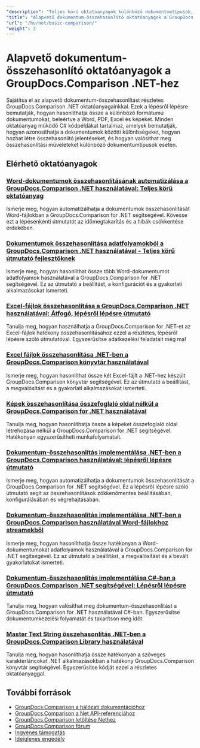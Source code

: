 ```yaml
---
"description": "Teljes körű oktatóanyagok különböző dokumentumtípusok, például Word, PDF, Excel, képek és egyebek összehasonlításáról a GroupDocs.Comparison for .NET használatával."
"title": "Alapvető dokumentum-összehasonlító oktatóanyagok a GroupDocs.Comparison .NET-hez"
"url": "/hu/net/basic-comparison/"
"weight": 3
---
```


# Alapvető dokumentum-összehasonlító oktatóanyagok a GroupDocs.Comparison .NET-hez

Sajátítsa el az alapvető dokumentum-összehasonlítást részletes GroupDocs.Comparison .NET oktatóanyagainkkal. Ezek a lépésről lépésre bemutatják, hogyan hasonlíthatja össze a különböző formátumú dokumentumokat, beleértve a Word, PDF, Excel és képeket. Minden oktatóanyag működő C# kódpéldákat tartalmaz, amelyek bemutatják, hogyan azonosíthatja a dokumentumok közötti különbségeket, hogyan hozhat létre összehasonlító jelentéseket, és hogyan valósíthat meg összehasonlítási műveleteket különböző dokumentumtípusok esetén.

## Elérhető oktatóanyagok

### [Word-dokumentumok összehasonlításának automatizálása a GroupDocs.Comparison .NET használatával: Teljes körű oktatóanyag](./automate-word-compare-groupdocs-net-tutorial/)
Ismerje meg, hogyan automatizálhatja a dokumentumok összehasonlítását Word-fájlokban a GroupDocs.Comparison for .NET segítségével. Kövesse ezt a lépésenkénti útmutatót az időmegtakarítás és a hibák csökkentése érdekében.

### [Dokumentumok összehasonlítása adatfolyamokból a GroupDocs.Comparison .NET használatával - Teljes körű útmutató fejlesztőknek](./compare-documents-groupdocs-comparison-net/)
Ismerje meg, hogyan hasonlíthat össze több Word-dokumentumot adatfolyamok használatával a GroupDocs.Comparison for .NET segítségével. Ez az útmutató a beállítást, a konfigurációt és a gyakorlati alkalmazásokat ismerteti.

### [Excel-fájlok összehasonlítása a GroupDocs.Comparison .NET használatával: Átfogó, lépésről lépésre útmutató](./groupdocs-comparison-net-excel-files-step-by-step-guide/)
Tanulja meg, hogyan használhatja a GroupDocs.Comparison for .NET-et az Excel-fájlok hatékony összehasonlításához ezzel a részletes, lépésről lépésre szóló útmutatóval. Egyszerűsítse adatkezelési feladatait még ma!

### [Excel fájlok összehasonlítása .NET-ben a GroupDocs.Comparison könyvtár használatával](./compare-excel-files-dotnet-groupdocs-comparison/)
Ismerje meg, hogyan hasonlíthat össze két Excel-fájlt a .NET-hez készült GroupDocs.Comparison könyvtár segítségével. Ez az útmutató a beállítást, a megvalósítást és a gyakorlati alkalmazásokat ismerteti.

### [Képek összehasonlítása összefoglaló oldal nélkül a GroupDocs.Comparison for .NET használatával](./compare-images-without-summary-page-groupdocs-net/)
Tanulja meg, hogyan hasonlíthatja össze a képeket összefoglaló oldal létrehozása nélkül a GroupDocs.Comparison for .NET segítségével. Hatékonyan egyszerűsítheti munkafolyamatait.

### [Dokumentum-összehasonlítás implementálása .NET-ben a GroupDocs.Comparison használatával: lépésről lépésre útmutató](./implement-document-comparison-groupdocs-net/)
Ismerje meg, hogyan automatizálhatja a dokumentumok összehasonlítását a GroupDocs.Comparison for .NET segítségével. Ez a lépésről lépésre szóló útmutató segít az összehasonlítások zökkenőmentes beállításában, konfigurálásában és végrehajtásában.

### [Dokumentum-összehasonlítás implementálása .NET-ben a GroupDocs.Comparison használatával Word-fájlokhoz streamekből](./document-comparison-groupdocs-comparison-net-csharp/)
Ismerje meg, hogyan hasonlíthatja össze hatékonyan a Word-dokumentumokat adatfolyamok használatával a GroupDocs.Comparison for .NET segítségével. Ez az útmutató a beállítást, a megvalósítást és a bevált gyakorlatokat ismerteti.

### [Dokumentum-összehasonlítás implementálása C#-ban a GroupDocs.Comparison .NET segítségével: Lépésről lépésre útmutató](./groupdocs-comparison-net-document-comparison-csharp/)
Tanulja meg, hogyan valósíthat meg dokumentum-összehasonlítást a GroupDocs.Comparison for .NET használatával C#-ban. Egyszerűsítse dokumentumkezelési folyamatát és takarítson meg időt.

### [Master Text String összehasonlítás .NET-ben a GroupDocs.Comparison Library használatával](./groupdocs-comparison-net-text-string-compare/)
Tanulja meg, hogyan hasonlíthatja össze hatékonyan a szöveges karakterláncokat .NET alkalmazásokban a hatékony GroupDocs.Comparison könyvtár segítségével. Egyszerűsítse kódját ezzel a részletes oktatóanyaggal.

## További források

- [GroupDocs.Comparison a hálózati dokumentációhoz](https://docs.groupdocs.com/comparison/net/)
- [GroupDocs.Comparison a Net API-referenciához](https://reference.groupdocs.com/comparison/net/)
- [GroupDocs.Comparison letöltése Nethez](https://releases.groupdocs.com/comparison/net/)
- [GroupDocs.Comparison fórum](https://forum.groupdocs.com/c/comparison)
- [Ingyenes támogatás](https://forum.groupdocs.com/)
- [Ideiglenes engedély](https://purchase.groupdocs.com/temporary-license/)